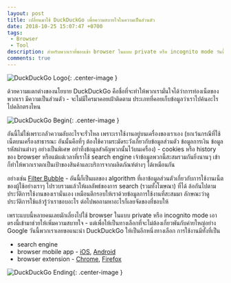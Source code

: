 ```yaml
---
layout: post
title: เปลี่ยนมาใช้ DuckDuckGo เพื่อความสบายใจในความเป็นส่วนตัว
date: 2018-10-25 15:07:47 +0700
tags:
 - Browser
 - Tool
description: สำหรับพวกเราที่ชอบเข้า browser ในแบบ private หรือ incognito mode วันนี้เรามี DuckDuckGo มาแนะนำ
comments: true
---
```

![DuckDuckGo Logo](https://res.cloudinary.com/sdees-reallife/image/upload/c_thumb,h_200,r_max,w_200/v1540459575/proxy.duckduckgo.com.png){: .center-image }

ด้วยความแตกต่างของนโยบาย DuckDuckGo คือชื่อที่จะทำให้พวกเรามั่นใจได้ว่าการท่องเน็ตของพวกเรา มีความเป็นส่วนตัว - จะไม่มีใครมาคอยเฝ้าติดตาม ประเภทที่คอยเก็บข้อมูลว่าเราไปค้นอะไร ไปคลิกตรงไหน

![DuckDuckGo Begin](https://res.cloudinary.com/sdees-reallife/image/upload/c_scale,w_600/v1540455500/DuckDuckGo_Browser_Extension_Mobile_App.png){: .center-image }

อันนี้ไม่ใช่เพราะกลัวความลับอะไรจะรั่วไหล เพราะเราใช้งานอยู่บนเครื่องของเราเอง (ยกเว้นกรณีที่ใช้เน็ตบนเครื่องสาธารณะ อันนั้นคือที่ๆ ต้องใช้ความระมัดระวังเกี่ยวกับข้อมูลส่วนตัว ข้อมูลการเงิน ข้อมูลรหัสผ่านต่างๆ อย่างเป็นพิเศษ อย่าทิ้งข้อมูลสำคัญพวกนั้นไว้บนเครื่อง) - cookies หรือ history ของ browser หรือแม้แต่เวลาที่เราใช้ search engine เจ้าข้อมูลพวกนี้สะสมรวมกันยิ่งนานๆ เข้า ก็ทำให้พวกเราตกเป็นเป้าของสินค้าและบริการจากผลิตภัณฑ์ต่างๆ ได้เหมือนกัน

อย่างเช่น [Filter Bubble](https://en.wikipedia.org/wiki/Filter_bubble) - อันนี้ก็เป็นผลของ algorithm ที่เอาข้อมูลส่วนตัวเกี่ยวกับการใช้งานเน็ตของผู้ใช้อย่างเราๆ ไปรวบรวมแล้วให้ผลลัพธ์ของการ search (รวมทั้งโฆษณา) ที่ได้ ล้อกันไปตามประวัติการใช้งานของเรานั่นเอง เหมือนตีกรอบให้เราด้วยข้อมูลการใช้งานที่สะสมมา ลักษณะว่าดูประวัติการใช้แล้วรู้ว่าเราชอบอะไร ต่อไปพอถามหาอะไรก็เลยจัดของที่ชอบให้

เพราะแบบนี้หลายคนเลยมักเลี่ยงไปใช้ browser ในแบบ private หรือ incognito mode เอาตรงนี้เข้ามาช่วยให้เพิ่มความสบายใจ - แต่เพื่อให้เป็นทางเลือกที่จะไม่ต้องเกี่ยวพันกับค่ายใหญ่อย่าง Google วันนี้พวกเราเลยขอแนะนำ DuckDuckGo ให้เป็นอีกหนึ่งทางเลือก การใช้งานมีทั้งที่เป็น
* search engine
* browser mobile app - [iOS](https://itunes.apple.com/us/app/duckduckgo-search-stories/id663592361?mt=8), [Android](https://play.google.com/store/apps/details?id=com.duckduckgo.mobile.android)
* browser extension - [Chrome](https://chrome.google.com/webstore/detail/duckduckgo-privacy-essent/bkdgflcldnnnapblkhphbgpggdiikppg), [Firefox](https://addons.mozilla.org/en-US/firefox/addon/duckduckgo-for-firefox/)

![DuckDuckGo Ending](https://res.cloudinary.com/sdees-reallife/image/upload/c_scale,w_200/v1540458660/Screenshot_20181025-150303.png){: .center-image }

